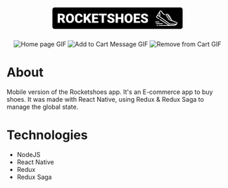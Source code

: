 <h1 align=center>
  <img src=".github/logo.png" alt="Rocketshoes" title="Rocketshoes" />
</h1>
<div align=center>
  <img src=".github/home-page.gif" height=450 alt="Home page GIF" title="Home page GIF" />
  <img src=".github/add-to-cart-message.gif" height=450 alt="Add to Cart Message GIF" title="Add to Cart Message GIF" />
  <img src=".github/remove-from-cart.gif" height=450 alt="Remove from Cart GIF" title="Remove from Cart GIF" />
</div>

# About

Mobile version of the Rocketshoes app. It's an E-commerce app to buy shoes. It was made with React Native, using Redux & Redux Saga to manage the global state.

# Technologies

* NodeJS
* React Native
* Redux
* Redux Saga
